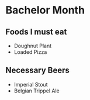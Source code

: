 # Bachelor Month
## Foods I must eat
* Doughnut Plant
* Loaded Pizza

## Necessary Beers
* Imperial Stout
* Belgian Trippel Ale
